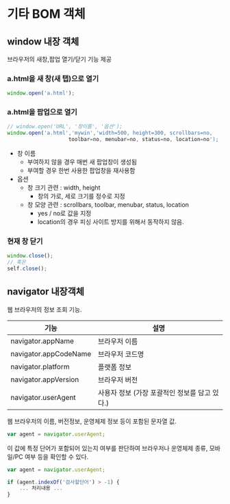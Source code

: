 # 기타 BOM 객체

## window 내장 객체

브라우저의 새창,팝업 열기/닫기 기능 제공

### a.html을 새 창(새 탭)으로 열기

```javascript
window.open('a.html');
```

### a.html을 팝업으로 열기

```javascript
// window.open('URL', '창이름', '옵션');
window.open('a.html','mywin','width=500, height=300, scrollbars=no,
                    toolbar=no, menubar=no, status=no, location=no');
```
- 창 이름
	- 부여하지 않을 경우 매번 새 팝업창이 생성됨
	- 부여할 경우 한번 사용한 팝업창을 재사용함
- 옵션
	- 창 크기 관련 : width, height
		- 창의 가로, 세로 크기를 정수로 지정
	- 창 모양 관련 : scrollbars, toolbar, menubar, status, location
		- yes / no로 값을 지정
		- location의 경우 피싱 사이트 방지를 위해서 동작하지 않음.


### 현재 창 닫기

```javascript
window.close();
// 혹은
self.close();
```



## navigator 내장객체

웹 브라우저의 정보 조회 기능.

| 기능                  | 설명                                          |
| --------------------- | --------------------------------------------- |
| navigator.appName     | 브라우저 이름                                 |
| navigator.appCodeName | 브라우저 코드명                               |
| navigator.platform    | 플랫폼 정보                                   |
| navigator.appVersion  | 브라우저 버전                                 |
| navigator.userAgent   | 사용자 정보 (가장 포괄적인 정보를 담고 있다.) |

웹 브라우저의 이름, 버전정보, 운영체제 정보 등이 포함된 문자열 값.

```javascript
var agent = navigator.userAgent;
```

이 값에 특정 단어가 포함되어 있는지 여부를 판단하여 브라우저나 운영체제 종류, 모바일/PC 여부 등을 확인할 수 있다.
```javascript
var agent = navigator.userAgent;

if (agent.indexOf('검사할단어') > -1) {
	... 처리내용 ...
}
```